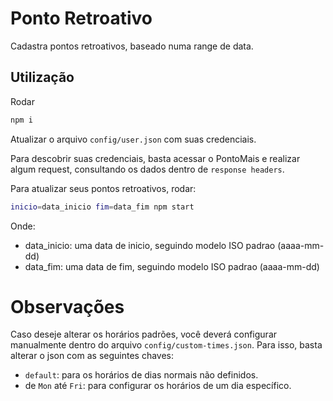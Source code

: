 # Ponto Retroativo

Cadastra pontos retroativos, baseado numa range de data.

## Utilização

Rodar
```sh
npm i
```

Atualizar o arquivo `config/user.json` com suas credenciais.

Para descobrir suas credenciais, basta acessar o PontoMais e realizar algum request, consultando os dados dentro de `response headers`.

Para atualizar seus pontos retroativos, rodar:

```sh
inicio=data_inicio fim=data_fim npm start
```

Onde: 
- data_inicio: uma data de inicio, seguindo modelo ISO padrao (aaaa-mm-dd)
- data_fim: uma data de fim, seguindo modelo ISO padrao (aaaa-mm-dd)


# Observações
Caso deseje alterar os horários padrões, você deverá configurar manualmente dentro do arquivo `config/custom-times.json`.
Para isso, basta alterar o json com as seguintes chaves:
  - `default`: para os horários de dias normais não definidos.
  - de `Mon` até `Fri`: para configurar os horários de um dia específico.


